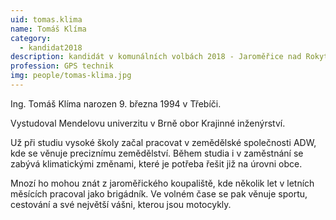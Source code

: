 ```yaml
---
uid: tomas.klima
name: Tomáš Klíma
category:
  - kandidat2018
description: kandidát v komunálních volbách 2018 - Jaroměřice nad Rokytnou
profession: GPS technik
img: people/tomas-klima.jpg
---
```


Ing. Tomáš Klíma narozen 9. března 1994 v Třebíči.

Vystudoval Mendelovu univerzitu v Brně obor Krajinné inženýrství. 

Už při studiu vysoké školy začal pracovat v zemědělské společnosti ADW, kde se věnuje preciznímu zemědělství. Během studia i v zaměstnání se zabývá klimatickými změnami, které je potřeba řešit již na úrovni obce.

Mnozí ho mohou znát z jaroměřického koupaliště, kde několik let v letních měsících pracoval jako brigádník. Ve volném čase se pak věnuje sportu, cestování a své největší vášni, kterou jsou motocykly.

